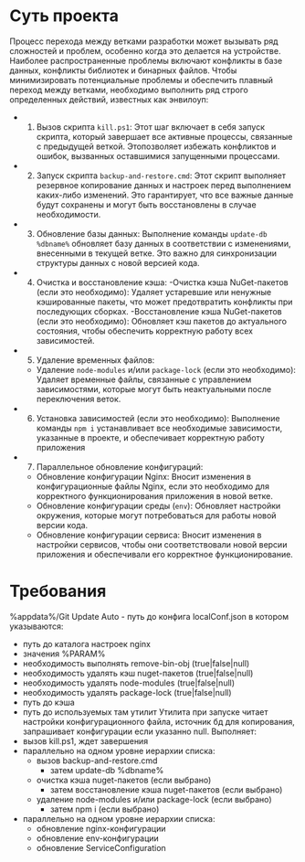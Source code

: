 # Суть проекта
Процесс перехода между ветками разработки может вызывать ряд
сложностей и проблем, особенно когда это делается на устройстве. Наиболее
распространенные проблемы включают конфликты в базе данных, конфликты
библиотек и бинарных файлов. Чтобы минимизировать потенциальные
проблемы и обеспечить плавный переход между ветками, необходимо
выполнить ряд строго определенных действий, известных как энвилоуп:
- 1. Вызов скрипта `kill.ps1`: Этот шаг включает в себя запуск скрипта, который
завершает все активные процессы, связанные с предыдущей веткой. Этопозволяет избежать конфликтов и ошибок, вызванных оставшимися
запущенными процессами.
- 2. Запуск скрипта `backup-and-restore.cmd`: Этот скрипт выполняет резервное
копирование данных и настроек перед выполнением каких-либо изменений. Это
гарантирует, что все важные данные будут сохранены и могут быть
восстановлены в случае необходимости.
- 3. Обновление базы данных: Выполнение команды `update-db %dbname%`
обновляет базу данных в соответствии с изменениями, внесенными в текущей
ветке. Это важно для синхронизации структуры данных с новой версией кода.
- 4. Очистка и восстановление кэша:
    -Очистка кэша NuGet-пакетов (если это необходимо): Удаляет устаревшие или
ненужные кэшированные пакеты, что может предотвратить конфликты при
последующих сборках.
    -Восстановление кэша NuGet-пакетов (если это необходимо): Обновляет кэш
пакетов до актуального состояния, чтобы обеспечить корректную работу всех
зависимостей.
- 5. Удаление временных файлов:
    - Удаление `node-modules` и/или `package-lock` (если это необходимо):
Удаляет временные файлы, связанные с управлением зависимостями, которые
могут быть неактуальными после переключения веток.
- 6. Установка зависимостей (если это необходимо): Выполнение команды `npm i`
устанавливает все необходимые зависимости, указанные в проекте, и
обеспечивает корректную работу приложения
- 7. Параллельное обновление конфигураций:
    - Обновление конфигурации Nginx: Вносит изменения в конфигурационные
файлы Nginx, если это необходимо для корректного функционирования
приложения в новой ветке.
    - Обновление конфигурации среды (`env`): Обновляет настройки окружения,
которые могут потребоваться для работы новой версии кода.
    - Обновление конфигурации сервиса: Вносит изменения в настройки
сервисов, чтобы они соответствовали новой версии приложения и обеспечивали
его корректное функционирование.

# Требования
%appdata%/Git Update Auto - путь до конфига localConf.json в котором указываются:</a>
- путь до каталога настроек nginx
- значения %PARAM%
- необходимость выполнять remove-bin-obj (true|false|null)
- необходимость удалять кэш nuget-пакетов (true|false|null)
- необходимость удалять node-modules (true|false|null)
- необходимость удалять package-lock (true|false|null)
- путь до кэша
- путь до используемых там утилит
Утилита при запуске читает настройки конфигурационного файла, источник бд для копирования, запрашивает конфигурации если указанно null.
Выполняет:
- вызов kill.ps1, ждет завершения
- параллельно на одном уровне иерархии списка:
    - вызов backup-and-restore.cmd
      - затем update-db %dbname%
    - очистка кэша nuget-пакетов (если выбрано)
      - затем восстановление кэша nuget-пакетов (если выбрано)
    - удаление node-modules и/или package-lock (если выбрано)
      - затем npm i (если выбрано)
- параллельно на одном уровне иерархии списка:
    - обновление nginx-конфигурации
    - обновление env-конфигурации
    - обновление ServiceConfiguration 
